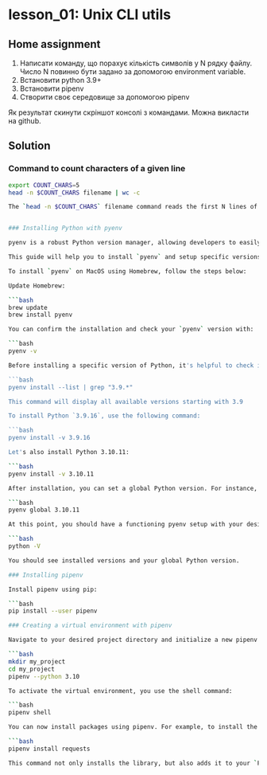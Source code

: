 # lesson_01: Unix CLI utils

## Home assignment

1. Написати команду, що порахує кількість символів у N рядку файлу. Число N повинно бути задано за допомогою environment variable.
2. Встановити python 3.9+
3. Встановити pipenv
4. Створити своє середовище за допомогою pipenv


Як результат скинути скріншот консолі з командами. Можна викласти на github.

## Solution

### Command to count characters of a given line

```bash
export COUNT_CHARS=5
head -n $COUNT_CHARS filename | wc -c

The `head -n $COUNT_CHARS` filename command reads the first N lines of the file named `filename` and `wc -c` counts the number of characters in these lines. Replace filename with the actual name of your file.


### Installing Python with pyenv

pyenv is a robust Python version manager, allowing developers to easily switch between multiple versions of Python. It is simple, unobtrusive, and follows the UNIX tradition of single-purpose tools that do one thing well. For an in-depth introduction to `pyenv`, follow this Real Python [tutorial](https://realpython.com/intro-to-pyenv/).

This guide will help you to install `pyenv` and setup specific versions of Python.

To install `pyenv` on MacOS using Homebrew, follow the steps below:

Update Homebrew:

```bash
brew update
brew install pyenv

You can confirm the installation and check your `pyenv` version with:

```bash
pyenv -v

Before installing a specific version of Python, it's helpful to check its availability. For example, if we want to install Python 3.9:

```bash
pyenv install --list | grep "3.9.*"

This command will display all available versions starting with 3.9

To install Python `3.9.16`, use the following command:

```bash
pyenv install -v 3.9.16

Let's also install Python 3.10.11:

```bash
pyenv install -v 3.10.11

After installation, you can set a global Python version. For instance, to set `3.10.11` as the default Python version, use:

```bash
pyenv global 3.10.11

At this point, you should have a functioning pyenv setup with your desired Python versions installed. You can check the installation by invoking the Python version with:

```bash
python -V

You should see installed versions and your global Python version.

### Installing pipenv

Install pipenv using pip:

```bash
pip install --user pipenv

### Creating a virtual environment with pipenv

Navigate to your desired project directory and initialize a new pipenv project:

```bash
mkdir my_project
cd my_project
pipenv --python 3.10

To activate the virtual environment, you use the shell command:

```bash
pipenv shell

You can now install packages using pipenv. For example, to install the `requests` library:

```bash
pipenv install requests

This command not only installs the library, but also adds it to your `Pipfile` as a project dependency. You can see the `Pipfile` and `Pipfile.lock` in your project directory. These files keep track of your project's dependencies and the exact versions used, making it easy for others to replicate your environment.